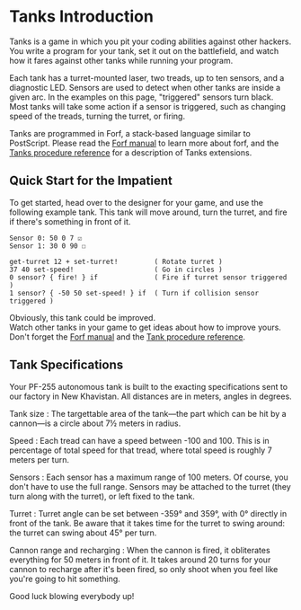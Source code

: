 # Tanks Introduction 

Tanks is a game in which you pit your coding abilities against
other hackers.  You write a program for your tank, set it out on
the battlefield, and watch how it fares against other tanks while
running your program.

Each tank has a turret-mounted laser, two treads, up to ten
sensors, and a diagnostic LED.  Sensors are used to detect when
other tanks are inside a given arc.  In the examples on this page,
"triggered" sensors turn black.  Most tanks will take some action
if a sensor is triggered, such as changing speed of the treads,
turning the turret, or firing.

Tanks are programmed in Forf, a stack-based language similar to
PostScript.  Please read the [Forf manual](forf.md) to learn more
about forf, and the [Tanks procedure reference](procs.html) for a
description of Tanks extensions.

## Quick Start for the Impatient

To get started, head over to the designer for your game,
and use the following example tank.  This tank will
move around, turn the turret, and fire if there's something in
front of it.

    Sensor 0: 50 0 7 ☑
    Sensor 1: 30 0 90 ☐
    
    get-turret 12 + set-turret!         ( Rotate turret )
    37 40 set-speed!                    ( Go in circles )
    0 sensor? { fire! } if              ( Fire if turret sensor triggered )
    1 sensor? { -50 50 set-speed! } if  ( Turn if collision sensor triggered )

Obviously, this tank could be improved.  
Watch other tanks in your game to get ideas about how to improve yours.
Don't forget the [Forf manual](forf.md) and the
[Tank procedure reference](procs.html).

## Tank Specifications

Your PF-255 autonomous tank is built to the exacting
specifications sent to our factory in New Khavistan.  All
distances are in meters, angles in degrees.


Tank size
: The targettable area of the tank—the part which can be hit by a cannon—is a circle about 7½ meters in radius.

Speed
: Each tread can have a speed between -100 and 100.  This is in
  percentage of total speed for that tread, where total speed is
  roughly 7 meters per turn.

Sensors
: Each sensor has a maximum range of 100 meters.  Of course, you
  don't have to use the full range.  Sensors may be attached to
  the turret (they turn along with the turret), or left fixed to
  the tank.

Turret
: Turret angle can be set between -359° and 359°, with 0° directly
  in front of the tank.  Be aware that it takes time for the
  turret to swing around: the turret can swing about 45° per turn.

Cannon range and recharging
: When the cannon is fired, it obliterates everything for 50
  meters in front of it.  It takes around 20 turns for your cannon
  to recharge after it's been fired, so only shoot when you feel
  like you're going to hit something.

Good luck blowing everybody up!
